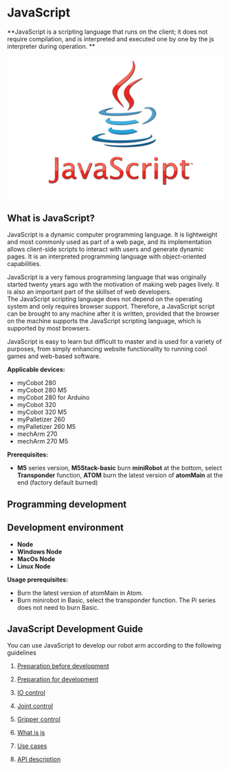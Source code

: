 # JavaScript

**JavaScript is a scripting language that runs on the client; it does not require compilation, and is interpreted and executed one by one by the js interpreter during operation. **<br>

<img src=../../../resources/3-FunctionsAndApplications/6.developmentGuide/JavaScript/js.png width="600" align="center">
<br>

## What is JavaScript?

JavaScript is a dynamic computer programming language. It is lightweight and most commonly used as part of a web page, and its implementation allows client-side scripts to interact with users and generate dynamic pages. It is an interpreted programming language with object-oriented capabilities. <br>

JavaScript is a very famous programming language that was originally started twenty years ago with the motivation of making web pages lively. It is also an important part of the skillset of web developers. <br>
The JavaScript scripting language does not depend on the operating system and only requires browser support. Therefore, a JavaScript script can be brought to any machine after it is written, provided that the browser on the machine supports the JavaScript scripting language, which is supported by most browsers. <br>

JavaScript is easy to learn but difficult to master and is used for a variety of purposes, from simply enhancing website functionality to running cool games and web-based software. <br>

**Applicable devices:**

- myCobot 280
- myCobot 280 M5
- myCobot 280 for Arduino <br>
- myCobot 320
- myCobot 320 M5<br>
- myPalletizer 260
- myPalletizer 260 M5 <br>
- mechArm 270
- mechArm 270 M5<br>

**Prerequisites:**

- **M5** series version, **M5Stack-basic** burn **miniRobot** at the bottom, select **Transponder** function, **ATOM** burn the latest version of **atomMain** at the end (factory default burned)

## Programming development
## Development environment

- **Node**<br>
- **Windows Node**<br>
- **MacOs Node**<br>
- **Linux Node**<br>

**Usage prerequisites:**

- Burn the latest version of atomMain in Atom.
- Burn minirobot in Basic, select the transponder function. The Pi series does not need to burn Basic.

## JavaScript Development Guide

You can use JavaScript to develop our robot arm according to the following guidelines

1. [Preparation before development](./11.1-PreparationsBeforeDevelopment.md)

2. [Preparation for development](./11.2-PreparationsForDevelopment.md)

3. [IO control](./11.3-IO_Control.md)

4. [Joint control](./11.4-Joint_Control.md)

5. [Gripper control](./11.5-Gripper_Control.md)

6. [What is js](./11.6-What_is_JS.md)

7. [Use cases](./11.7-Use_Cases.md)

8. [API description](./11.8-API_Description.md)